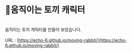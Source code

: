 # 🐰움직이는 토끼 캐릭터
\
움직이는 토끼 캐릭터를 만들어 보았습니다.</br></br>
URL : [https://echo-6.github.io/moving-rabbit/](https://echo-6.github.io/moving-rabbit/)
